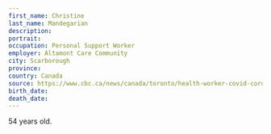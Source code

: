 ```yaml
---
first_name: Christine
last_name: Mandegarian
description: 
portrait: 
occupation: Personal Support Worker
employer: Altamont Care Community
city: Scarborough
province: 
country: Canada
source: https://www.cbc.ca/news/canada/toronto/health-worker-covid-coronavirus-death-1.5536183
birth_date: 
death_date: 
---
```


54 years old.
